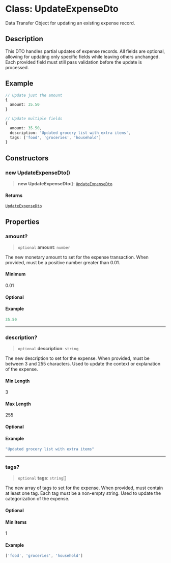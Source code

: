 # Class: UpdateExpenseDto

Data Transfer Object for updating an existing expense record.

## Description

This DTO handles partial updates of expense records. All fields are optional,
allowing for updating only specific fields while leaving others unchanged.
Each provided field must still pass validation before the update is processed.

## Example

```ts
// Update just the amount
{
  amount: 35.50
}

// Update multiple fields
{
  amount: 35.50,
  description: 'Updated grocery list with extra items',
  tags: ['food', 'groceries', 'household']
}
```

## Constructors

### new UpdateExpenseDto()

> **new UpdateExpenseDto**(): [`UpdateExpenseDto`](UpdateExpenseDto.md)

#### Returns

[`UpdateExpenseDto`](UpdateExpenseDto.md)

## Properties

### amount?

> `optional` **amount**: `number`

The new monetary amount to set for the expense transaction.
When provided, must be a positive number greater than 0.01.

#### Minimum

0.01

#### Optional

#### Example

```ts
35.50
```

***

### description?

> `optional` **description**: `string`

The new description to set for the expense.
When provided, must be between 3 and 255 characters.
Used to update the context or explanation of the expense.

#### Min Length

3

#### Max Length

255

#### Optional

#### Example

```ts
"Updated grocery list with extra items"
```

***

### tags?

> `optional` **tags**: `string`[]

The new array of tags to set for the expense.
When provided, must contain at least one tag.
Each tag must be a non-empty string.
Used to update the categorization of the expense.

#### Optional

#### Min Items

1

#### Example

```ts
['food', 'groceries', 'household']
```
